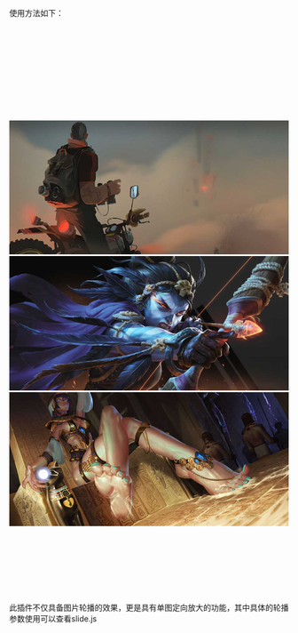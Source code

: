 使用方法如下：

<!DOCTYPE html><br>
<html lang="en"><br>
<head><br>
<meta http-equiv="Content-Type" content="text/html; charset=utf-8" /><br>
<title>轮播+放大缩小功能</title><br>
<link rel="stylesheet" href="css/PASlide.css"><br>
</head><br>
<body><br>
	<div class="boxSlide"><br>
	  	<div id="featured"><br>
	      	<img src="images/overflow.jpg" /><br>
	        <img src="images/captions.jpg" /> <br>
	        <img src="images/features.jpg" /> <br>
	    </div><br>
		<div id="imgContainer"></div><br>
	</div><br>
<script src="js/jquery-1.11.0.min.js"></script><br>
<script src="js/slide.js"></script><br>
<script src="js/zoom.js"></script><br>
<script type="text/javascript"><br>
	$(window).load(function() {<br>
		$('#featured').PASlide({<br>
			timer:false,<br>
			animationSpeed:500,<br>
			animation:'horizontal-push',<br>
			resizeBox:'#imgContainer',<br>
		});<br>
	});<br>
</script><br>

此插件不仅具备图片轮播的效果，更是具有单图定向放大的功能，其中具体的轮播参数使用可以查看slide.js
